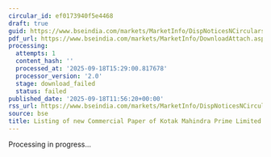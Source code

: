 ```yaml
---
circular_id: ef0173940f5e4468
draft: true
guid: https://www.bseindia.com/markets/MarketInfo/DispNoticesNCirculars.aspx?Noticeid={A600F752-C89A-46E3-80BC-22D2961A0623}&noticeno=20250918-38&dt=09/18/2025&icount=38&totcount=61&flag=0
pdf_url: https://www.bseindia.com/markets/MarketInfo/DownloadAttach.aspx?id=20250918-38&attachedId=
processing:
  attempts: 1
  content_hash: ''
  processed_at: '2025-09-18T15:29:00.817678'
  processor_version: '2.0'
  stage: download_failed
  status: failed
published_date: '2025-09-18T11:56:20+00:00'
rss_url: https://www.bseindia.com/markets/MarketInfo/DispNoticesNCirculars.aspx?Noticeid={A600F752-C89A-46E3-80BC-22D2961A0623}&noticeno=20250918-38&dt=09/18/2025&icount=38&totcount=61&flag=0
source: bse
title: Listing of new Commercial Paper of Kotak Mahindra Prime Limited
---
```


Processing in progress...